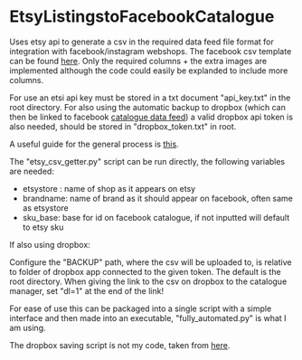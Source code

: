 # EtsyListingstoFacebookCatalogue


Uses etsy api to generate a csv in the required data feed file format for integration with facebook/instagram webshops. The facebook csv template can be found [here](https://www.facebook.com/business/help/120325381656392?id=725943027795860). Only the required columns + the extra images are implemented although the code could easily be explanded to include more columns.

For use an etsi api key must be stored in a txt document "api_key.txt" in the root directory. For also using the automatic backup to dropbox (which can then be linked to facebook [catalogue data feed](https://www.facebook.com/business/help/125074381480892?id=725943027795860)) a valid dropbox api token is also needed, should be stored in "dropbox_token.txt" in root.

A useful guide for the general process is [this](https://www.youtube.com/watch?v=uzr559BMsjQ&t=668s). 


The "etsy_csv_getter.py" script can be run directly, the following variables are needed:

* etsystore : name of shop as it appears on etsy
* brandname: name of brand as it should appear on facebook, often same as etsystore
* sku_base: base for id on facebook catalogue, if not inputted will default to etsy sku 

If also using dropbox:

Configure the "BACKUP" path, where the csv will be uploaded to, is relative to folder of dropbox app connected to the given token. The default is the root directory. When giving the link to the csv on dropbox to the catalogue manager, set "dl=1" at the end of the link!

For ease of use this can be packaged into a single script with a simple interface and then made into an executable, "fully_automated.py" is what I am using.

The dropbox saving script is not my code, taken from [here](https://gist.github.com/Keshava11/d14db1e22765e8de2670b8976f3c7efb).
